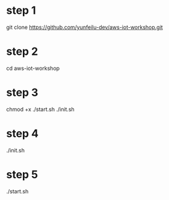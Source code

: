 # step 1
git clone https://github.com/yunfeilu-dev/aws-iot-workshop.git

# step 2
cd aws-iot-workshop

# step 3
chmod +x ./start.sh ./init.sh

# step 4
./init.sh

# step 5
./start.sh
